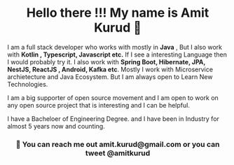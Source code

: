 <h1 align="center"> Hello there !!! My name is Amit Kurud 👋 </h1>

I am a full stack developer who works with mostly in **Java** , But I also work with **Kotlin , Typescript, Javascript etc.**
If I see a interesting Language then I would probably try it. I also work with **Spring Boot, Hibernate, JPA, NestJS, ReactJS , Android, Kafka etc**.
Mostly I work with Microservice archietecture and Java Ecosystem. But I am always open to Learn New Technologies.

I am a big supporter of open source movement and I am open to work on any open source project that is interesting and
I can be helpful.

I have a Bacheloer of Engineering Degree. and I have been in Industry for almost 5 years now and counting.

<h3 align="center">🤘 You can reach me out amit.kurud@gmail.com or you can tweet @amitkurud </h3>
